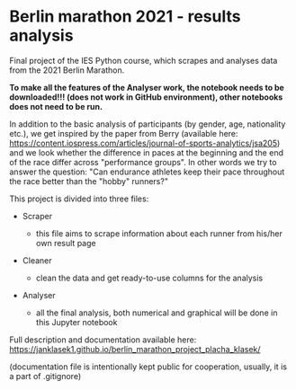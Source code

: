 # Berlin marathon 2021 - results analysis
Final project of the IES Python course, which scrapes and analyses data from the 2021 Berlin Marathon.

**To make all the features of the Analyser work, the notebook needs to be downloaded!!! (does not work in GitHub environment), other notebooks does not need to be run.**

In addition to the basic analysis of participants (by gender, age, nationality etc.), we get inspired by the paper from Berry (available here: https://content.iospress.com/articles/journal-of-sports-analytics/jsa205) and we look whether the difference in paces at the beginning and the end of the race differ across "performance groups". In other words we try to answer the question: "Can endurance athletes keep their pace throughout the race better than the "hobby" runners?"

This project is divided into three files:

* Scraper
  - this file aims to scrape information about each runner from his/her own result page
 

* Cleaner
  - clean the data and get ready-to-use columns for the analysis

* Analyser
  - all the final analysis, both numerical and graphical will be done in this Jupyter notebook 


Full description and documentation available here: https://janklasek1.github.io/berlin_marathon_project_placha_klasek/

(documentation file is intentionally kept public for cooperation, usually, it is a part of .gitignore)
